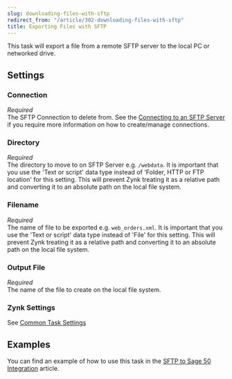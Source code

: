 ```yaml
---
slug: downloading-files-with-sftp
redirect_from: "/article/302-downloading-files-with-sftp"
title: Exporting Files with SFTP
---
```

This task will export a file from a remote SFTP server to the local PC or networked drive.

## Settings
### Connection
_Required_  
The SFTP Connection to delete from.  See the [Connecting to an SFTP Server](connecting-to-an-sftp-server) if you require more information on how to create/manage connections.

### Directory
_Required_  
The directory to move to on SFTP Server e.g. `/webdata`.  It is important that you use the 'Text or script' data type instead of   'Folder, HTTP or FTP location' for this setting. This will prevent Zynk  treating it as a relative path and converting it to an  absolute path on  the local file system.  

### Filename
_Required_  
The name of file to be exported e.g. `web_orders.xml`.  It is important that you use the 'Text or script' data type instead of   'File' for this setting. This will prevent Zynk  treating it as a relative path and converting it to an  absolute path on  the local file system.  

### Output File
_Required_  
The name of the file to create on the local file system.

### Zynk Settings
See [Common Task Settings](common-task-settings)

## Examples
You can find an example of how to use this task in the [SFTP to Sage 50 Integration](sftp-to-sage-50-integration) article.